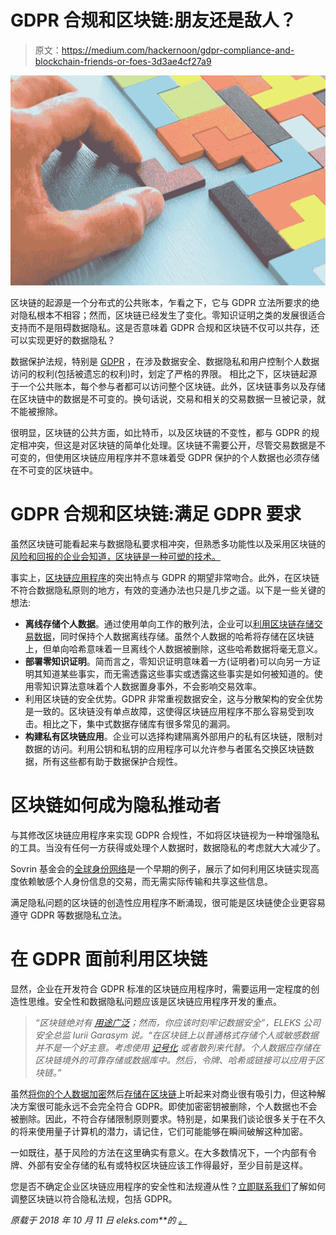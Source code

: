 # GDPR 合规和区块链:朋友还是敌人？

> 原文：<https://medium.com/hackernoon/gdpr-compliance-and-blockchain-friends-or-foes-3d3ae4cf27a9>

![](img/825a3f4da87a9c0beebf648f0bede2ec.png)

区块链的起源是一个分布式的公共账本，乍看之下，它与 GDPR 立法所要求的绝对隐私根本不相容；然而，区块链已经发生了变化。零知识证明之类的发展很适合支持而不是阻碍数据隐私。这是否意味着 GDPR 合规和区块链不仅可以共存，还可以实现更好的数据隐私？

数据保护法规，特别是 [GDPR](https://eleks.com/blog/gdpr-compliance-checklist/?utm_source=medium&utm_medium=refferal&utm_campaign=Republ-GDPR-Blockchain-Blog) ，在涉及数据安全、数据隐私和用户控制个人数据访问的权利(包括被遗忘的权利)时，划定了严格的界限。
相比之下，区块链起源于一个公共账本，每个参与者都可以访问整个区块链。此外，区块链事务以及存储在区块链中的数据是不可变的。换句话说，交易和相关的交易数据一旦被记录，就不能被擦除。

很明显，区块链的公共方面，如比特币，以及区块链的不变性，都与 GDPR 的规定相冲突，但这是对区块链的简单化处理。区块链不需要公开，尽管交易数据是不可变的，但使用区块链应用程序并不意味着受 GDPR 保护的个人数据也必须存储在不可变的区块链中。

# GDPR 合规和区块链:满足 GDPR 要求

虽然区块链可能看起来与数据隐私要求相冲突，但熟悉多功能性以及采用区块链的[风险和回报的企业会知道，区块链是一种可塑的技术。](https://eleks.com/whitepapers/risks-and-rewards-of-blockchain-adoption/?utm_source=medium&utm_medium=refferal&utm_campaign=Republ-GDPR-Blockchain-Blog)

事实上，[区块链应用程序](https://eleks.com/expertise/blockchain-technology/?utm_source=medium&utm_medium=refferal&utm_campaign=Republ-GDPR-Blockchain-Blog)的突出特点与 GDPR 的期望非常吻合。此外，在区块链不符合数据隐私原则的地方，有效的变通办法也只是几步之遥。以下是一些关键的想法:

*   **离线存储个人数据**。通过使用单向工作的散列法，企业可以[利用区块链存储交易数据](https://labs.eleks.com/2016/10/secure-document-transfer-built-top-blockchain-technologies.html?utm_source=medium&utm_medium=refferal&utm_campaign=Republ-GDPR-Blockchain-Blog)，同时保持个人数据离线存储。虽然个人数据的哈希将存储在区块链上，但单向哈希意味着一旦离线个人数据被删除，这些哈希数据将毫无意义。
*   **部署零知识证明**。简而言之，零知识证明意味着一方(证明者)可以向另一方证明其知道某些事实，而无需透露这些事实或透露这些事实是如何被知道的。使用零知识算法意味着个人数据置身事外，不会影响交易效率。
*   利用区块链的安全优势。GDPR 非常重视数据安全，这与分散架构的安全优势是一致的。区块链没有单点故障，这使得区块链应用程序不那么容易受到攻击。相比之下，集中式数据存储库有很多常见的漏洞。
*   **构建私有区块链应用**。企业可以选择构建隔离外部用户的私有区块链，限制对数据的访问。利用公钥和私钥的应用程序可以允许参与者匿名交换区块链数据，所有这些都有助于数据保护合规性。

# 区块链如何成为隐私推动者

与其修改区块链应用程序来实现 GDPR 合规性，不如将区块链视为一种增强隐私的工具。当没有任何一方获得或处理个人数据时，数据隐私的考虑就大大减少了。

Sovrin 基金会的[全球身份网络](https://sovrin.org/)是一个早期的例子，展示了如何利用区块链实现高度依赖敏感个人身份信息的交易，而无需实际传输和共享这些信息。

满足隐私问题的区块链的创造性应用程序不断涌现，很可能是区块链使企业更容易遵守 GDPR 等数据隐私立法。

# 在 GDPR 面前利用区块链

显然，企业在开发符合 GDPR 标准的区块链应用程序时，需要运用一定程度的创造性思维。安全性和数据隐私问题应该是区块链应用程序开发的重点。

> *“区块链绝对有* [*用途广泛*](https://eleks.com/blog/blockchain-use-cases-regulated-industries/?utm_source=medium&utm_medium=refferal&utm_campaign=Republ-GDPR-Blockchain-Blog)*；然而，你应该时刻牢记数据安全”，ELEKS 公司安全总监 Iurii Garasym 说。“在区块链上以普通格式存储个人或敏感数据并不是一个好主意。考虑使用* [*记号化*](https://eleks.com/blog/benefits-data-tokenization-highly-regulated-industries/?utm_source=medium&utm_medium=refferal&utm_campaign=Republ-GDPR-Blockchain-Blog) *或者散列来代替。个人数据应存储在区块链境外的可靠存储或数据库中。然后，令牌、哈希或链接可以应用于区块链。”*

虽然[将你的个人数据加密](https://eleks.com/blog/tokenization-vs-encryption-things-you-need-to-know/?utm_source=medium&utm_medium=refferal&utm_campaign=Republ-GDPR-Blockchain-Blog)然后[存储在区块链](https://eleks.com/blog/blockchain-data-storage-enterprise-data-management/?utm_source=medium&utm_medium=refferal&utm_campaign=Republ-GDPR-Blockchain-Blog)上听起来对商业很有吸引力，但这种解决方案很可能永远不会完全符合 GDPR。即使加密密钥被删除，个人数据也不会被删除。因此，不符合存储限制原则要求。特别是，如果我们谈论很多关于在不久的将来使用量子计算机的潜力，请记住，它们可能能够在瞬间破解这种加密。

一如既往，基于风险的方法在这里确实有意义。在大多数情况下，一个内部有令牌、外部有安全存储的私有或特权区块链应该工作得最好，至少目前是这样。

您是否不确定企业区块链应用程序的安全性和法规遵从性？[立即联系我们](https://eleks.com/contact-us/?utm_source=medium&utm_medium=refferal&utm_campaign=Republ-GDPR-Blockchain-Blog)了解如何调整区块链以符合隐私法规，包括 GDPR。

*原载于 2018 年 10 月 11 日 eleks.com**的* [*。*](https://eleks.com/blog/gdpr-compliance-and-blockchain-friends-foes/?utm_source=medium&utm_medium=refferal&utm_campaign=Republ-GDPR-Blockchain-Blog)
